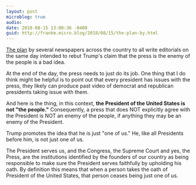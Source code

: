 ```yaml
---
layout: post
microblog: true
audio: 
date: 2018-08-15 13:00:36 -0400
guid: http://frankm.micro.blog/2018/08/15/the-plan-by.html
---
```

[The plan](https://www.politico.com/magazine/amp/story/2018/08/14/americas-newspapers-just-played-right-into-trumps-hands-219360?utm_source=API+Need+to+Know+newsletter&utm_campaign=298c4fe52c-EMAIL_CAMPAIGN_2018_08_15_12_12&utm_medium=email&utm_term=0_e3bf78af04-298c4fe52c-34806089&__twitter_impression=true) by several newspapers across the country to all write editorials on the same day intended to rebut Trump's claim that the press is the enemy of the people is a bad idea. 

At the end of the day, the press needs to just do its job. One thing that I do think might be helpful is to point out that every president has issues with the press, they likely can produce past video of democrat and republican presidents taking issue with them.

And here is the thing, in this context, **the President of the United States is not "the people."** Consequently, a press that does NOT explicitly agree with the President is NOT an enemy of the people, if anything they may be an enemy of the President. 

Trump promotes the idea that he is just "one of us." He, like all Presidents before him, is not just one of us. 

The President serves us, and the Congress, the Supreme Court and yes, the Press, are the institutions identified by the founders of our country as being responsible to make sure the President serves faithfully by upholding his oath. By definition this means that when a person takes the oath of President of the United States, that person ceases being just one of us.
